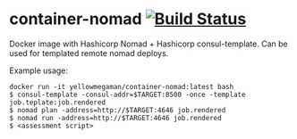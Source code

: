 # container-nomad [![Build Status](https://cloud.drone.io/api/badges/yellowmegaman/container-nomad/status.svg)](https://cloud.drone.io/yellowmegaman/container-nomad)

Docker image with Hashicorp Nomad + Hashicorp consul-template.
Can be used for templated remote nomad deploys.

Example usage:
```
docker run -it yellowmegaman/container-nomad:latest bash
$ consul-template -consul-addr=$TARGET:8500 -once -template job.teplate:job.rendered
$ nomad plan -address=http://$TARGET:4646 job.rendered
$ nomad run -address=http://$TARGET:4646 job.rendered
$ <assessment script> 
```
